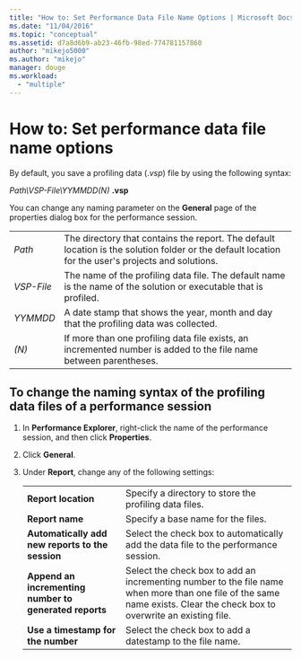 ```yaml
---
title: "How to: Set Performance Data File Name Options | Microsoft Docs"
ms.date: "11/04/2016"
ms.topic: "conceptual"
ms.assetid: d7a8d6b9-ab23-46fb-98ed-774781157860
author: "mikejo5000"
ms.author: "mikejo"
manager: douge
ms.workload: 
  - "multiple"
---
```

# How to: Set performance data file name options

By default, you save a profiling data (.*vsp*) file by using the following syntax:

*Path\VSP-File\YYMMDD(N)* **.vsp**

You can change any naming parameter on the **General** page of the properties dialog box for the performance session.

|||
|-|-|
|*Path*|The directory that contains the report. The default location is the solution folder or the default location for the user's projects and solutions.|
|*VSP-File*|The name of the profiling data file. The default name is the name of the solution or executable that is profiled.|
|*YYMMDD*|A date stamp that shows the year, month and day that the profiling data was collected.|
|*(N)*|If more than one profiling data file exists, an incremented number is added to the file name between parentheses.|

## To change the naming syntax of the profiling data files of a performance session

1. In **Performance Explorer**, right-click the name of the performance session, and then click **Properties**.

2. Click **General**.

3. Under **Report**, change any of the following settings:

    |||
    |-|-|
    |**Report location**|Specify a directory to store the profiling data files.|
    |**Report name**|Specify a base name for the files.|
    |**Automatically add new reports to the session**|Select the check box to automatically add the data file to the performance session.|
    |**Append an incrementing number to generated reports**|Select the check box to add an incrementing number to the file name when more than one file of the same name exists. Clear the check box to overwrite an existing file.|
    |**Use a timestamp for the number**|Select the check box to add a datestamp to the file name.|